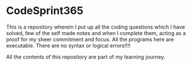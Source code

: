  # CodeSprint365
This is a repository wherein I put up all the coding questions which I have solved, few of the self made notes and when I complete them, acting as a proof for my sheer commitment and focus.
All the programs here are executable.
There are no syntax or logical errors!!!!







All the contents of this repository are part of my learning journey.
